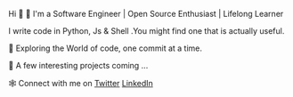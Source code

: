 Hi 👋  🚀  I'm a Software Engineer | Open Source Enthusiast | Lifelong Learner 


I write code in Python, Js & Shell .You might find one that is actually useful.


🌟  Exploring the World of code, one commit at a time.


👀  A few interesting projects coming ...


🕸 Connect with me on [Twitter](https://twitter.com/iambriankeny) [LinkedIn](https://www.linkedin.com/in/brian-kipkemboi-aa949419a)
